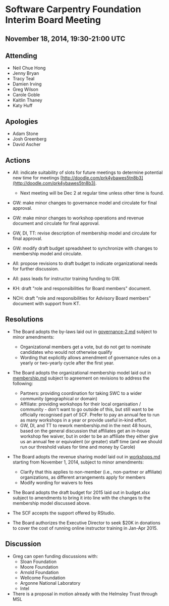 Software Carpentry Foundation Interim Board Meeting
===================================================

November 18, 2014, 19:30-21:00 UTC
----------------------------------

Attending
---------

* Neil Chue Hong
* Jenny Bryan
* Tracy Teal
* Damien Irving
* Greg Wilson
* Carole Goble
* Kaitlin Thaney
* Katy Huff

Apologies
---------

* Adam Stone
* Josh Greenberg
* David Ascher

Actions
-------


* All: indicate suitability of slots for future meetings to determine
  potential new time for meetings
  [http://doodle.com/prk4ybawes5tn8b3](http://doodle.com/prk4ybawes5tn8b3).
  * Next meeting will be Dec 2 at regular time unless other time is found.

* GW: make minor changes to governance model and circulate
  for final approval.

* GW: make minor changes to workshop operations and revenue
  document and circulate for final approval.

* GW, DI, TT: revise description of membership model and circulate for
  final approval.

* GW: modify draft budget spreadsheet to synchronize with changes to
  membership model and circulate.

* All: propose revisions to draft budget to indicate organizational
  needs for further discussion.

* All: pass leads for instructor training funding to GW.

* KH: draft "role and responsibilities for Board members" document.

* NCH: draft "role and responsibilities for Advisory Board members"
  document with support from KT.

Resolutions
-----------

* The Board adopts the by-laws laid out in
  [governance-2.md](https://github.com/swcarpentry/board_pvt/blob/master/governance-2.md)
  subject to minor amendments:
  * Organizational members get a vote, but do not get to nominate
    candidates who would not otherwise qualify
  * Wording that explicitly allows amendment of governance rules on a
    yearly or two-yearly cycle after the first year.

* The Board adopts the organizational membership model laid
  out in [membership.md](https://github.com/swcarpentry/board_pvt/blob/master/membership.md)
  subject to agreement on revisions to address the following:
  * Partners: providing coordination for taking SWC to a wider
    community (geographical or domain)
  * Affiliate: providing workshops for their local organisation /
    community - don't want to go outside of this, but still want to be
    officially recognised part of SCF. Prefer to pay an annual fee to
    run as many workshops in a year or provide useful in-kind effort.
  * GW, DI, and TT to rework membership.md in the next 48 hours, based
    on the general discussion that affiliates get an in-house workshop
    fee waiver, but in order to be an affiliate they either give us an
    annual fee or equivalent (or greater) staff time (and we should
    run our threshold values for time and money by Carole)

* The Board adopts the revenue sharing model laid out in
  [workshops.md](https://github.com/swcarpentry/board_pvt/blob/master/workshops.md)
  starting from November 1, 2014, subject to minor amendments:
  * Clarify that this applies to non-member (i.e., non-partner or
    affiliate) organizations, as different arrangements apply for
    members
  * Modify wording for waivers to fees
    
* The Board adopts the draft budget for 2015 laid out in budget.xlsx
  subject to amendments to bring it into line with the changes to the
  membership model discussed above.

* The SCF accepts the support offered by RStudio.

* The Board authorizes the Executive Director to seek $20K in
  donations to cover the cost of running online instructor training in
  Jan-Apr 2015.
            
Discussion
----------

* Greg can open funding discussions with:
  * Sloan Foundation
  * Moore Foundation
  * Arnold Foundation
  * Wellcome Foundation
  * Argonne National Laboratory
  * Intel
* There is a proposal in motion already with the Helmsley Trust
  through MSL

